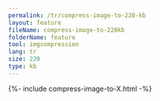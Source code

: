 ```yaml
---
permalink: /tr/compress-image-to-220-kb
layout: feature
fileName: compress-image-to-220kb
folderName: feature
tool: imgcompression
lang: tr
size: 220
type: kb
---
```


{%- include compress-image-to-X.html -%}
